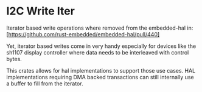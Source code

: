 # I2C Write Iter

Iterator based write operations where removed from the embedded-hal in:
[https://github.com/rust-embedded/embedded-hal/pull/440]

Yet, iterator based writes come in very handy especially for devices like the sh1107 display controller
where data needs to be interleaved with control bytes.

This crates allows for hal implementations to support those use cases.
HAL implementations requiring DMA backed transactions can still internally use a buffer to fill from
the iterator.
